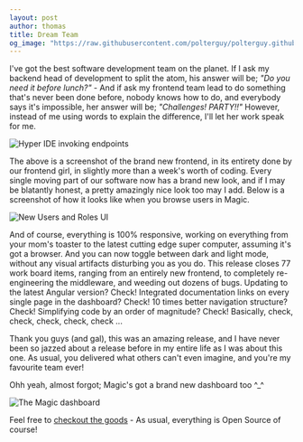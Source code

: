 ```yaml
---
layout: post
author: thomas
title: Dream Team
og_image: "https://raw.githubusercontent.com/polterguy/polterguy.github.io/master/images/og-dashboard.jpg"
---
```


I've got the best software development team on the planet. If I ask my backend head of development
to split the atom, his answer will be; _"Do you need it before lunch?"_ - And if ask my frontend team lead
to do something that's never been done before, nobody knows how to do, and everybody says it's impossible,
her answer will be; _"Challenges! PARTY!!"_ However, instead of me using words to explain the difference,
I'll let her work speak for me.

![Hyper IDE invoking endpoints](https://raw.githubusercontent.com/polterguy/polterguy.github.io/master/images/hyper-ide-blog.jpg)

The above is a screenshot of the brand new frontend, in its entirety done by our frontend girl, in slightly
more than a week's worth of coding. Every single moving part of our software now has a brand new look, and
if I may be blatantly honest, a pretty amazingly nice look too may I add. Below is a screenshot of how it looks
like when you browse users in Magic.

![New Users and Roles UI](https://raw.githubusercontent.com/polterguy/polterguy.github.io/master/images/users-blog.jpg)

And of course, everything is 100% responsive, working on everything from your mom's toaster to the latest
cutting edge super computer, assuming it's got a browser. And you can now toggle between dark and light mode,
without any visual artifacts disturbing you as you do. This release closes 77 work board items, ranging from
an entirely new frontend, to completely re-engineering the middleware, and weeding out dozens of bugs.
Updating to the latest Angular version? Check! Integrated documentation links on every single page in the
dashboard? Check! 10 times better navigation structure? Check! Simplifying code by an order of magnitude? Check!
Basically, check, check, check, check, check ...

Thank you guys (and gal), this was an amazing release, and I have never been so jazzed about a release before
in my entire life as I was about this one. As usual, you delivered what others can't even imagine, and you're
my favourite team ever!

Ohh yeah, almost forgot; Magic's got a brand new dashboard too ^_^

![The Magic dashboard](https://raw.githubusercontent.com/polterguy/polterguy.github.io/master/images/og-dashboard.jpg)

Feel free to [checkout the goods](/tutorials/getting-started/) - As usual, everything is Open Source of course!
